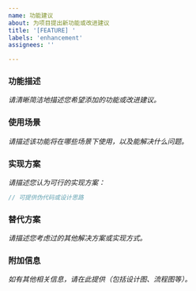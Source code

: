 ```yaml
---
name: 功能建议
about: 为项目提出新功能或改进建议
title: '[FEATURE] '
labels: 'enhancement'
assignees: ''

---
```


### 功能描述

*请清晰简洁地描述您希望添加的功能或改进建议。*

### 使用场景

*请描述该功能将在哪些场景下使用，以及能解决什么问题。*

### 实现方案

*请描述您认为可行的实现方案：*

```java
// 可提供伪代码或设计思路
```

### 替代方案

*请描述您考虑过的其他解决方案或实现方式。*

### 附加信息

*如有其他相关信息，请在此提供（包括设计图、流程图等）。*